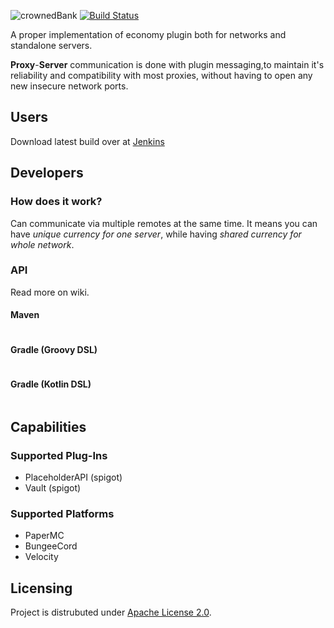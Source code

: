 
![crownedBank](https://user-images.githubusercontent.com/32541639/176990489-7ec08aab-1f3d-48ec-989e-d7d8122f50f9.png)
[![Build Status](https://jenkins.battleland.eu/buildStatus/icon?job=BattleLand%27s+Crowned+Bank)](https://jenkins.battleland.eu/job/BattleLand's%20Crowned%20Bank/)

A proper implementation of economy plugin both for networks and standalone servers. 

**Proxy**-**Server** communication is done with plugin messaging,to maintain it's reliability and compatibility with most proxies,
without having to open any new insecure network ports. 

## Users
Download latest build over at [Jenkins](https://jenkins.battleland.eu/job/BattleLand's%20Crowned%20Bank/lastBuild/)
## Developers
### How does it work?
Can communicate via multiple remotes at the same time.
It means you can have *unique currency for one server*, while having *shared currency for whole network*.
### API
Read more on wiki.
#### Maven
```xml
```
#### Gradle (Groovy DSL)
```xml
```
#### Gradle (Kotlin DSL)
```xml
```

## Capabilities
### Supported Plug-Ins
- PlaceholderAPI (spigot)
- Vault (spigot)
### Supported Platforms
- PaperMC
- BungeeCord
- Velocity

## Licensing
Project is distrubuted under [Apache License 2.0](https://choosealicense.com/licenses/apache-2.0/#).
